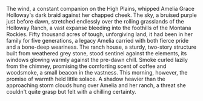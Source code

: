 The wind, a constant companion on the High Plains, whipped Amelia Grace Holloway's dark braid against her chapped cheek.  The sky, a bruised purple just before dawn, stretched endlessly over the rolling grasslands of the Holloway Ranch, a vast expanse bleeding into the foothills of the Montana Rockies.  Fifty thousand acres of tough, unforgiving land, it had been in her family for five generations, a legacy Amelia carried with both fierce pride and a bone-deep weariness.  The ranch house, a sturdy, two-story structure built from weathered grey stone, stood sentinel against the elements, its windows glowing warmly against the pre-dawn chill.  Smoke curled lazily from the chimney, promising the comforting scent of coffee and woodsmoke, a small beacon in the vastness.  This morning, however, the promise of warmth held little solace.  A shadow heavier than the approaching storm clouds hung over Amelia and her ranch, a threat she couldn't quite grasp but felt with a chilling certainty.
